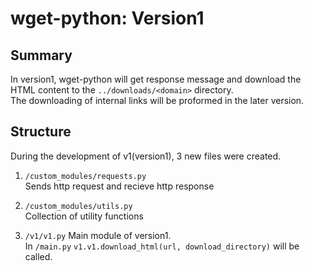 # wget-python: **Version1**

## Summary

In version1, wget-python will get response message and download the HTML content to the `../downloads/<domain>` directory.  
The downloading of internal links will be proformed in the later version.

## Structure

During the development of v1(version1), 3 new files were created.

1. `/custom_modules/requests.py`  
    Sends http request and recieve http response

2. `/custom_modules/utils.py`  
    Collection of utility functions

3. `/v1/v1.py`
    Main module of version1.  
    In `/main.py` `v1.v1.download_html(url, download_directory)` will be called.
